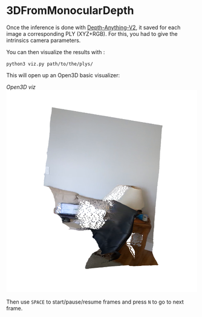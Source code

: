 # 3DFromMonocularDepth

Once the inference is done with [Depth-Anything-V2](https://github.com/DepthAnything/Depth-Anything-V2), it saved for each image a corresponding PLY (XYZ+RGB). For this, you had to give the intrinsics camera parameters.

You can then visualize the results with :

```
python3 viz.py path/to/the/plys/
```

This will open up an Open3D basic visualizer:

<p>
<em>Open3D viz</em></br>
<img src="res/illustration.png"  width="600">
</p>

Then use `SPACE` to start/pause/resume frames and press `N` to go to next frame.